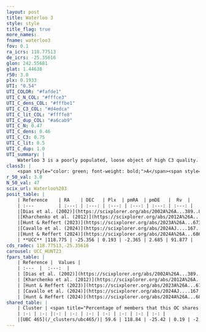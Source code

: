 ```yaml
---
layout: post
title: Waterloo 3
style: style
title_flag: true
more_names: 
fname: waterloo3
fov: 0.1
ra_icrs: 118.77513
de_icrs: -25.35616
glon: 242.55681
glat: 1.44638
r50: 3.0
plx: 0.1933
UTI: "0.54"
UTI_COLOR: "#fafde1"
UTI_C_N_COL: "#fffce3"
UTI_C_dens_COL: "#fffbe1"
UTI_C_C3_COL: "#d4edca"
UTI_C_lit_COL: "#ffffe8"
UTI_C_dup_COL: "#a6cab9"
UTI_C_N: 0.47
UTI_C_dens: 0.46
UTI_C_C3: 0.75
UTI_C_lit: 0.5
UTI_C_dup: 1.0
UTI_summary: |
    Waterloo 3 is a poorly populated, loose object of high C3 quality. It is moderately studied in the literature. This object shares a significant percentage of members with a later reported entry.
class3: |
    <span style="color: green; font-weight: bold;">A</span><span style="color: #FFC300; font-weight: bold;">B</span>
r_50_val: 3.0
N_50_val: 47
scix_url: Waterloo%203
posit_table: |
    | Reference    | RA    | DEC   | Plx  | pmRA  | pmDE   |  Rv  |
    | :---         | :---: | :---: | :---: | :---: | :---: | :---: |
    |[Dias et al. (2002)](https://scixplorer.org/abs/2002A%26A...389..871D) | 118.775 | -25.365 | -- | -1.18 | 3.41 | -- |
    |[Kharchenko et al. (2012)](https://scixplorer.org/abs/2012A%26A...543A.156K) | 118.767 | -25.372 | -- | -1.18 | 3.41 | -- |
    |[Hunt & Reffert (2023)](https://scixplorer.org/abs/2023A%26A...673A.114H) | 118.778 | -25.358 | 0.197 | -2.408 | 2.671 | 116.962 |
    |[Cavallo et al. (2024)](https://scixplorer.org/abs/2024AJ....167...12C) | 118.818 | -25.422 | 0.196 | -- | -- | -- |
    |[Hunt & Reffert (2024)](https://scixplorer.org/abs/2024A%26A...686A..42H) | 118.778 | -25.358 | 0.197 | -2.408 | 2.671 | 116.962 |
    | **UCC** |118.775 | -25.356 | 0.193 | -2.365 | 2.685 | 91.877 | 
cds_radec: 118.77513,-25.35616
carousel: UCC_HUNT23
fpars_table: |
    | Reference |  Values |
    | :---  |  :---:  |
    | [Dias et al. (2002)](https://scixplorer.org/abs/2002A%26A...389..871D) | `E(B-V)=0.34, Dist=5200.0` |
    | [Kharchenko et al. (2012)](https://scixplorer.org/abs/2012A%26A...543A.156K) | `e_bv=0.416, distance=2589, log_age=8.5` |
    | [Hunt & Reffert (2023)](https://scixplorer.org/abs/2023A%26A...673A.114H) | `AV50=0.429, diffAV50=1.346, MOD50=13.54, logAge50=8.45` |
    | [Cavallo et al. (2024)](https://scixplorer.org/abs/2024AJ....167...12C) | `AV50=0.76, dMod50=12.79, logAge50=8.49, [Fe/H]50=-0.2` |
    | [Hunt & Reffert (2024)](https://scixplorer.org/abs/2024A%26A...686A..42H) | `MassJ=356.247` |
shared_table: |
    | Cluster | <span title="Percentage of members that this OC shares with the ones listed">%</span>   | RA   | DEC   | Plx   | pmRA  | pmDE  | Rv | UTI |
    | :-: | :-: |:-: | :-: | :-: | :-: | :-: | :-: | :-: |
    |[UBC 465](/_clusters/ubc465/)| 59.6 | 118.84 | -25.42 | 0.19 | -2.4 | 2.68 | -- |0.18 |
---
```

